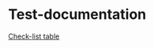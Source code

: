 # Test-documentation

[Check-list table](https://docs.google.com/spreadsheets/d/1Zrc-_PIwFlipA8Wz0A4Mm-zh_dIfUvrZgFJ0ysPOQ7s/edit?usp=sharing)
